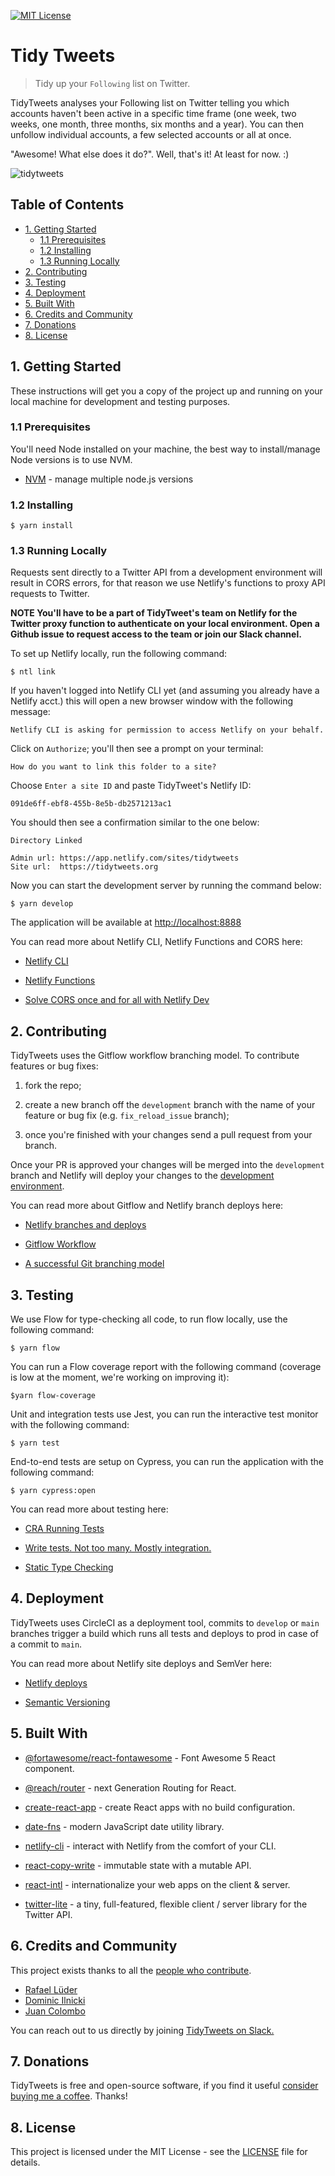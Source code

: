[![MIT License](https://img.shields.io/badge/License-MIT-yellow.svg?display=inline-block)](https://github.com/rlueder/tidytweets/blob/main/LICENSE)

# Tidy Tweets

> Tidy up your `Following` list on Twitter.

TidyTweets analyses your Following list on Twitter telling you which accounts haven't been active in a specific time frame (one week, two weeks, one month, three months, six months and a year). You can then unfollow individual accounts, a few selected accounts or all at once.

"Awesome! What else does it do?". Well, that's it! At least for now. :)

![tidytweets](tidytweets.gif)

## Table of Contents

- [1. Getting Started](#1-getting-started)
  - [1.1 Prerequisites](#1.1-prerequisites)
  - [1.2 Installing](#1.2-installing)
  - [1.3 Running Locally](#1.3-running-locally)
- [2. Contributing](#2-contributing)
- [3. Testing](#3-testing)
- [4. Deployment](#4-deployment)
- [5. Built With](#5-built-with)
- [6. Credits and Community](#6-credits-and-community)
- [7. Donations](#7-donations)
- [8. License](#8-license)

## 1. Getting Started

These instructions will get you a copy of the project up and running on your local machine for development and testing purposes.

### 1.1 Prerequisites

You'll need Node installed on your machine, the best way to install/manage Node versions is to use NVM.

- [NVM](https://github.com/nvm-sh/nvm) - manage multiple node.js versions

### 1.2 Installing

```
$ yarn install
```

### 1.3 Running Locally

Requests sent directly to a Twitter API from a development environment will result in CORS errors, for that reason we use Netlify's functions to proxy API requests to Twitter.

**NOTE You'll have to be a part of TidyTweet's team on Netlify for the Twitter proxy function to authenticate on your local environment. Open a Github issue to request access to the team or join our Slack channel.**

To set up Netlify locally, run the following command:

```
$ ntl link
```

If you haven't logged into Netlify CLI yet (and assuming you already have a Netlify acct.) this will open a new browser window with the following message:

```
Netlify CLI is asking for permission to access Netlify on your behalf.
```

Click on `Authorize`; you'll then see a prompt on your terminal:

```
How do you want to link this folder to a site?
```

Choose `Enter a site ID` and paste TidyTweet's Netlify ID:

```
091de6ff-ebf8-455b-8e5b-db2571213ac1
```

You should then see a confirmation similar to the one below:

```
Directory Linked

Admin url: https://app.netlify.com/sites/tidytweets
Site url:  https://tidytweets.org

```

Now you can start the development server by running the command below:

```
$ yarn develop
```

The application will be available at [http://localhost:8888](http://localhost:8888)

You can read more about Netlify CLI, Netlify Functions and CORS here:

- [Netlify CLI](https://cli.netlify.com/)

- [Netlify Functions](https://docs.netlify.com/functions/overview/)

- [Solve CORS once and for all with Netlify Dev](https://alligator.io/nodejs/solve-cors-once-and-for-all-netlify-dev/)

## 2. Contributing

TidyTweets uses the Gitflow workflow branching model. To contribute features or bug fixes:

1. fork the repo;

2. create a new branch off the `development` branch with the name of your feature or bug fix (e.g. `fix_reload_issue` branch);

3. once you're finished with your changes send a pull request from your branch.

Once your PR is approved your changes will be merged into the `development` branch and Netlify will deploy your changes to the [development environment](https://development--tidytweets.netlify.app/).

You can read more about Gitflow and Netlify branch deploys here:

- [Netlify branches and deploys](https://docs.netlify.com/site-deploys/overview/#branches-and-deploys)

- [Gitflow Workflow](https://www.atlassian.com/git/tutorials/comparing-workflows/gitflow-workflow)

- [A successful Git branching model](https://nvie.com/posts/a-successful-git-branching-model/)

## 3. Testing

We use Flow for type-checking all code, to run flow locally, use the following command:

```
$ yarn flow
```

You can run a Flow coverage report with the following command (coverage is low at the moment, we're working on improving it):

```
$yarn flow-coverage
```

Unit and integration tests use Jest, you can run the interactive test monitor with the following command:

```
$ yarn test
```

End-to-end tests are setup on Cypress, you can run the application with the following command:

```
$ yarn cypress:open
```

You can read more about testing here:

- [CRA Running Tests](https://create-react-app.dev/docs/running-tests)

- [Write tests. Not too many. Mostly integration.](https://kentcdodds.com/blog/write-tests)

- [Static Type Checking](https://reactjs.org/docs/static-type-checking.html)

## 4. Deployment

TidyTweets uses CircleCI as a deployment tool, commits to `develop` or `main` branches trigger a build which runs all tests and deploys to prod in case of a commit to `main`.

You can read more about Netlify site deploys and SemVer here:

- [Netlify deploys](https://docs.netlify.com/site-deploys/overview/)

- [Semantic Versioning](https://semver.org/)

## 5. Built With

- [@fortawesome/react-fontawesome](https://github.com/FortAwesome/react-fontawesome) - Font Awesome 5 React component.

- [@reach/router](https://github.com/reach/router) - next Generation Routing for React.

- [create-react-app](https://github.com/facebook/create-react-app) - create React apps with no build configuration.

- [date-fns](https://github.com/date-fns/date-fns) - modern JavaScript date utility library.

- [netlify-cli](https://github.com/netlify/cli) - interact with Netlify from the comfort of your CLI.

- [react-copy-write](https://github.com/aweary/react-copy-write) - immutable state with a mutable API.

- [react-intl](https://formatjs.io/docs/react-intl) - internationalize your web apps on the client & server.

- [twitter-lite](https://github.com/draftbit/twitter-lite) - a tiny, full-featured, flexible client / server library for the Twitter API.

## 6. Credits and Community

This project exists thanks to all the <a href="https://github.com/rlueder/tidytweets/graphs/contributors">people who contribute</a>.

- [Rafael Lüder](https://github.com/rlueder)
- [Dominic Ilnicki](https://github.com/Ilnicki010)
- [Juan Colombo](https://github.com/juan-colombo95)

You can reach out to us directly by joining [TidyTweets on Slack.](https://join.slack.com/t/tidytweets/shared_invite/zt-fa0kmbu9-bPWUvBCnvDjgVWgxyJz7~w)

## 7. Donations

TidyTweets is free and open-source software, if you find it useful [consider buying me a coffee](https://www.buymeacoffee.com/rlueder). Thanks!

## 8. License

This project is licensed under the MIT License - see the [LICENSE](LICENSE) file for details.